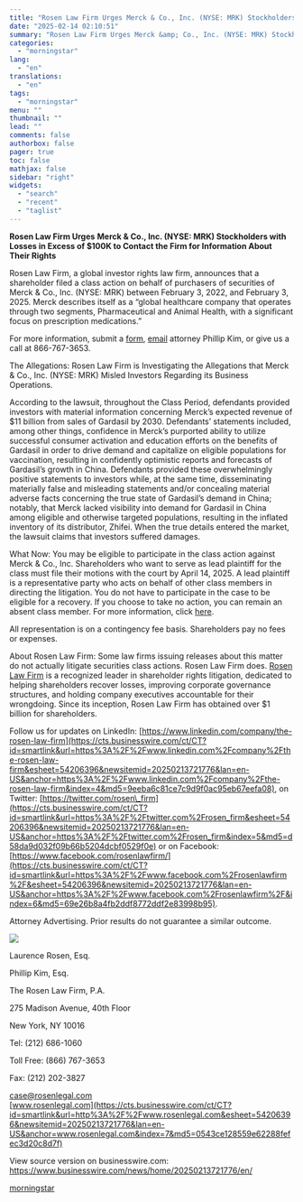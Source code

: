 ```yaml
---
title: "Rosen Law Firm Urges Merck & Co., Inc. (NYSE: MRK) Stockholders with Losses in Excess of $100K to Contact the Firm for Information About Their Rights"
date: "2025-02-14 02:10:51"
summary: "Rosen Law Firm Urges Merck &amp; Co., Inc. (NYSE: MRK) Stockholders with Losses in Excess of $100K to Contact the Firm for Information About Their Rights Rosen Law Firm, a global investor rights law firm, announces that a shareholder filed a class action on behalf of purchasers of securities of..."
categories:
  - "morningstar"
lang:
  - "en"
translations:
  - "en"
tags:
  - "morningstar"
menu: ""
thumbnail: ""
lead: ""
comments: false
authorbox: false
pager: true
toc: false
mathjax: false
sidebar: "right"
widgets:
  - "search"
  - "recent"
  - "taglist"
---
```


**Rosen Law Firm Urges** **Merck & Co., Inc. (NYSE: MRK) Stockholders with Losses in Excess of $100K to Contact the Firm for Information About Their Rights**

Rosen Law Firm, a global investor rights law firm, announces that a shareholder filed a class action on behalf of purchasers of securities of Merck & Co., Inc. (NYSE: MRK) between February 3, 2022, and February 3, 2025. Merck describes itself as a “global healthcare company that operates through two segments, Pharmaceutical and Animal Health, with a significant focus on prescription medications.”

For more information, submit a [form](https://cts.businesswire.com/ct/CT?id=smartlink&url=https%3A%2F%2Frosenlegal.com%2Fsubmit-form%2F%3Fcase_id%3D34975&esheet=54206396&newsitemid=20250213721776&lan=en-US&anchor=form&index=1&md5=c8f55d87242a63badf1f1d75012f37d1), [email](mailto:case@rosenlegal.com) attorney Phillip Kim, or give us a call at 866-767-3653.

The Allegations: Rosen Law Firm is Investigating the Allegations that Merck & Co., Inc. (NYSE: MRK) Misled Investors Regarding its Business Operations.

According to the lawsuit, throughout the Class Period, defendants provided investors with material information concerning Merck’s expected revenue of $11 billion from sales of Gardasil by 2030. Defendants’ statements included, among other things, confidence in Merck’s purported ability to utilize successful consumer activation and education efforts on the benefits of Gardasil in order to drive demand and capitalize on eligible populations for vaccination, resulting in confidently optimistic reports and forecasts of Gardasil’s growth in China. Defendants provided these overwhelmingly positive statements to investors while, at the same time, disseminating materially false and misleading statements and/or concealing material adverse facts concerning the true state of Gardasil’s demand in China; notably, that Merck lacked visibility into demand for Gardasil in China among eligible and otherwise targeted populations, resulting in the inflated inventory of its distributor, Zhifei. When the true details entered the market, the lawsuit claims that investors suffered damages.

What Now: You may be eligible to participate in the class action against Merck & Co., Inc. Shareholders who want to serve as lead plaintiff for the class must file their motions with the court by April 14, 2025. A lead plaintiff is a representative party who acts on behalf of other class members in directing the litigation. You do not have to participate in the case to be eligible for a recovery. If you choose to take no action, you can remain an absent class member. For more information, click [here](https://cts.businesswire.com/ct/CT?id=smartlink&url=https%3A%2F%2Frosenlegal.com%2Fcase%2Fmerck-co-inc%2F&esheet=54206396&newsitemid=20250213721776&lan=en-US&anchor=here&index=2&md5=b562a2ec38129c70716499c4a82c8273).

All representation is on a contingency fee basis. Shareholders pay no fees or expenses.

About Rosen Law Firm: Some law firms issuing releases about this matter do not actually litigate securities class actions. Rosen Law Firm does. [Rosen Law Firm](https://cts.businesswire.com/ct/CT?id=smartlink&url=http%3A%2F%2Fwww.rosenlegal.com%2F&esheet=54206396&newsitemid=20250213721776&lan=en-US&anchor=Rosen+Law+Firm&index=3&md5=7fc8c577eb70bb830e68975c5d1dcb90) is a recognized leader in shareholder rights litigation, dedicated to helping shareholders recover losses, improving corporate governance structures, and holding company executives accountable for their wrongdoing. Since its inception, Rosen Law Firm has obtained over $1 billion for shareholders.

Follow us for updates on LinkedIn: [https://www.linkedin.com/company/the-rosen-law-firm](https://cts.businesswire.com/ct/CT?id=smartlink&url=https%3A%2F%2Fwww.linkedin.com%2Fcompany%2Fthe-rosen-law-firm&esheet=54206396&newsitemid=20250213721776&lan=en-US&anchor=https%3A%2F%2Fwww.linkedin.com%2Fcompany%2Fthe-rosen-law-firm&index=4&md5=9eeba6c81ce7c9d9f0ac95eb67eefa08), on Twitter: [https://twitter.com/rosen\_firm](https://cts.businesswire.com/ct/CT?id=smartlink&url=https%3A%2F%2Ftwitter.com%2Frosen_firm&esheet=54206396&newsitemid=20250213721776&lan=en-US&anchor=https%3A%2F%2Ftwitter.com%2Frosen_firm&index=5&md5=d58da9d032f09b66b5204dcbf0529f0e) or on Facebook: [https://www.facebook.com/rosenlawfirm/](https://cts.businesswire.com/ct/CT?id=smartlink&url=https%3A%2F%2Fwww.facebook.com%2Frosenlawfirm%2F&esheet=54206396&newsitemid=20250213721776&lan=en-US&anchor=https%3A%2F%2Fwww.facebook.com%2Frosenlawfirm%2F&index=6&md5=69e26b8a4fb2ddf8772ddf2e83998b95).

Attorney Advertising. Prior results do not guarantee a similar outcome.

 ![](https://cts.businesswire.com/ct/CT?id=bwnews&sty=20250213721776r1&sid=mstr3&distro=nx&lang=en)

Laurence Rosen, Esq.
  
Phillip Kim, Esq.
  
The Rosen Law Firm, P.A.
  
275 Madison Avenue, 40th Floor
  
New York, NY 10016
  
Tel: (212) 686-1060
  
Toll Free: (866) 767-3653
  
Fax: (212) 202-3827
  
[case@rosenlegal.com](mailto:case@rosenlegal.com)  
[www.rosenlegal.com](https://cts.businesswire.com/ct/CT?id=smartlink&url=http%3A%2F%2Fwww.rosenlegal.com&esheet=54206396&newsitemid=20250213721776&lan=en-US&anchor=www.rosenlegal.com&index=7&md5=0543ce128559e62288fefec3d20c8d7f)

View source version on businesswire.com: <https://www.businesswire.com/news/home/20250213721776/en/>

[morningstar](https://www.morningstar.com/news/business-wire/20250213721776/rosen-law-firm-urges-merck-co-inc-nyse-mrk-stockholders-with-losses-in-excess-of-100k-to-contact-the-firm-for-information-about-their-rights)
